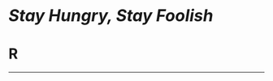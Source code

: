 <!-- 去除页面超链接下划线 -->
<style>
	a{text-decoration: none}
	<!-- 设置链接点击前后一致 -->
	a:link {color: #34495E}
	a:visited{color: #34495E}
</style>

<i class="fa fa-grin-squint-tears fa-4x"><font size=6>  **Stay Hungry, Stay Foolish**</font></i>

# R


***

<!-- Font Awesome icos -->
<script src="https://kit.fontawesome.com/c4fad3abee.js" crossorigin="anonymous"></script>